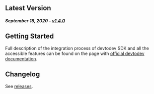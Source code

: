 Latest Version
--------------
##### _September 18, 2020_ - [v1.4.0](https://github.com/devtodev-analytics/unreal-sdk/releases/latest)


Getting Started
---------------
Full description of the integration process of devtodev SDK and all the accessible features can be found on the page with [official devtodev documentation](https://www.devtodev.com/help/141).

Changelog
---------
See [releases](https://github.com/devtodev-analytics/unreal-sdk/releases).
